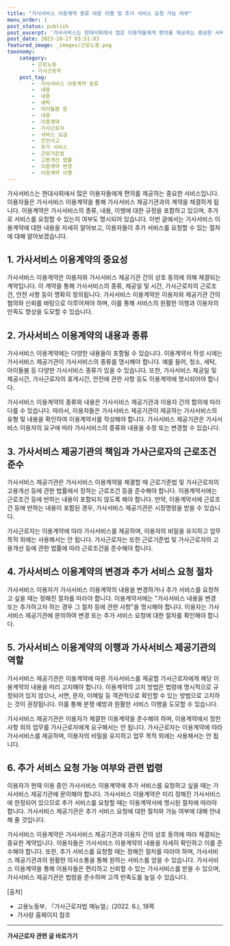 ```yaml
---
title: "가사서비스 이용계약 종류 내용 이행 및 추가 서비스 요청 가능 여부"
menu_order: 1
post_status: publish
post_excerpt: '가사서비스는 현대사회에서 많은 이용자들에게 편의를 제공하는 중요한 서비스입니다. 이용자들은 가사서비스 이용계약을 통해 가사서비스 제공기관과의 계약을 체결하게 됩니다. 이용계약은 가사서비스의 종류, 내용, 이행에 대한 규정을 포함하고 있으며, 추가로 서비스를 요청할 수 있는지 여부도 명시되어 있습니다. 이번 글에서는 가사서비스 이용계약에 대한 내용을 자세히 알아보고, 이용자들이 추가 서비스를 요청할 수 있는 절차에 대해 알아보겠습니다.'
post_date: 2023-10-27 03:51:03
featured_image: _images/근로노동.png
taxonomy:
    category:
        - 근로노동
        - 가사근로자
    post_tag:
        -  가사서비스 이용계약 종류
        -  내용
        -  내용
        -  세탁
        -  아이돌봄 등
        -  내용
        -  이용계약
        -  가사근로자
        -  서비스 요금
        -  안전사고
        -  추가 서비스
        -  근로기준법
        -  고용개선 법률
        -  이용계약 변경
        -  이용계약 이행
---
```



가사서비스는 현대사회에서 많은 이용자들에게 편의를 제공하는 중요한 서비스입니다. 이용자들은 가사서비스 이용계약을 통해 가사서비스 제공기관과의 계약을 체결하게 됩니다. 이용계약은 가사서비스의 종류, 내용, 이행에 대한 규정을 포함하고 있으며, 추가로 서비스를 요청할 수 있는지 여부도 명시되어 있습니다. 이번 글에서는 가사서비스 이용계약에 대한 내용을 자세히 알아보고, 이용자들이 추가 서비스를 요청할 수 있는 절차에 대해 알아보겠습니다.

## 1. 가사서비스 이용계약의 중요성

가사서비스 이용계약은 이용자와 가사서비스 제공기관 간의 상호 동의에 의해 체결되는 계약입니다. 이 계약을 통해 가사서비스의 종류, 제공일 및 시간, 가사근로자의 근로조건, 안전 사항 등이 명확히 정의됩니다. 가사서비스 이용계약은 이용자와 제공기관 간의 협의와 신뢰를 바탕으로 이루어져야 하며, 이를 통해 서비스의 원활한 이행과 이용자의 만족도 향상을 도모할 수 있습니다.

## 2. 가사서비스 이용계약의 내용과 종류

가사서비스 이용계약에는 다양한 내용들이 포함될 수 있습니다. 이용계약서 작성 시에는 가사서비스 제공기관이 가사서비스의 종류를 명시해야 합니다. 예를 들어, 청소, 세탁, 아이돌봄 등 다양한 가사서비스 종류가 있을 수 있습니다. 또한, 가사서비스 제공일 및 제공시간, 가사근로자의 휴게시간, 안전에 관한 사항 등도 이용계약에 명시되어야 합니다.

가사서비스 이용계약의 종류와 내용은 가사서비스 제공기관과 이용자 간의 합의에 따라 다를 수 있습니다. 따라서, 이용자들은 가사서비스 제공기관이 제공하는 가사서비스의 유형 및 내용을 확인하여 이용계약서를 작성해야 합니다. 가사서비스 제공기관은 가사서비스 이용자의 요구에 따라 가사서비스의 종류와 내용을 수정 또는 변경할 수 있습니다.

## 3. 가사서비스 제공기관의 책임과 가사근로자의 근로조건 준수

가사서비스 제공기관은 가사서비스 이용계약을 체결할 때 근로기준법 및 가사근로자의 고용개선 등에 관한 법률에서 정하는 근로조건 등을 준수해야 합니다. 이용계약서에는 근로조건 등에 반하는 내용이 포함되지 않도록 해야 합니다. 만약, 이용계약서에 근로조건 등에 반하는 내용이 포함된 경우, 가사서비스 제공기관은 시정명령을 받을 수 있습니다.

가사근로자는 이용계약에 따라 가사서비스를 제공하며, 이용자의 비밀을 유지하고 업무 목적 외에는 사용해서는 안 됩니다. 가사근로자는 또한 근로기준법 및 가사근로자의 고용개선 등에 관한 법률에 따라 근로조건을 준수해야 합니다.

## 4. 가사서비스 이용계약의 변경과 추가 서비스 요청 절차

가사서비스 이용자가 가사서비스 이용계약의 내용을 변경하거나 추가 서비스를 요청하고 싶을 때는 정해진 절차를 따라야 합니다. 이용계약서에는 "가사서비스 내용을 변경 또는 추가하고자 하는 경우 그 절차 등에 관한 사항"을 명시해야 합니다. 이용자는 가사서비스 제공기관에 문의하여 변경 또는 추가 서비스 요청에 대한 절차를 확인해야 합니다.

## 5. 가사서비스 이용계약의 이행과 가사서비스 제공기관의 역할

가사서비스 제공기관은 이용계약에 따른 가사서비스를 제공할 가사근로자에게 해당 이용계약의 내용을 미리 고지해야 합니다. 이용계약의 고지 방법은 법령에 명시적으로 규정되어 있지 않으나, 서면, 문자, 이메일 등 객관적으로 확인할 수 있는 방법으로 고지하는 것이 권장됩니다. 이를 통해 분쟁 예방과 원활한 서비스 이행을 도모할 수 있습니다.

가사서비스 제공기관은 이용자가 체결한 이용계약을 준수해야 하며, 이용계약에서 정한 사항 외의 업무를 가사근로자에게 요구해서는 안 됩니다. 가사근로자는 이용계약에 따라 가사서비스를 제공하며, 이용자의 비밀을 유지하고 업무 목적 외에는 사용해서는 안 됩니다.

## 6. 추가 서비스 요청 가능 여부와 관련 법령

이용자가 현재 이용 중인 가사서비스 이용계약에 추가 서비스를 요청하고 싶을 때는 가사서비스 제공기관에 문의해야 합니다. 가사서비스 이용계약은 미리 정해진 가사서비스에 한정되어 있으므로 추가 서비스를 요청할 때는 이용계약서에 명시된 절차에 따라야 합니다. 가사서비스 제공기관은 추가 서비스 요청에 대한 절차와 가능 여부에 대해 안내해 줄 것입니다.

가사서비스 이용계약은 가사서비스 제공기관과 이용자 간의 상호 동의에 따라 체결되는 중요한 계약입니다. 이용자들은 가사서비스 이용계약의 내용을 자세히 확인하고 이를 준수해야 합니다. 또한, 추가 서비스를 요청할 때는 정해진 절차를 따라야 하며, 가사서비스 제공기관과의 원활한 의사소통을 통해 원하는 서비스를 얻을 수 있습니다. 가사서비스 이용계약을 통해 이용자들은 편리하고 신뢰할 수 있는 가사서비스를 받을 수 있으며, 가사서비스 제공기관은 법령을 준수하며 고객 만족도를 높일 수 있습니다.

[출처]
- 고용노동부, 『가사근로자법 매뉴얼』(2022. 6.), 18쪽
- 가사랑 홈페이지 참조
<!-- wp:separator -->
<hr class="wp-block-separator has-alpha-channel-opacity"/>
<!-- /wp:separator -->

<!-- wp:group {"backgroundColor":"base","layout":{"type":"constrained"}} -->
<div class="wp-block-group has-base-background-color has-background"><!-- wp:paragraph {"align":"center","fontSize":"medium"} -->
<p class="has-text-align-center has-large-font-size"><strong>가사근로자 관련 글 바로가기</strong></p>
<!-- /wp:paragraph -->


<!-- wp:latest-posts {"categories":[{"id":9531,"count":19,"description":"","link":"https://uknowlaw.com/category/%ea%b0%80%ec%82%ac%ea%b7%bc%eb%a1%9c%ec%9e%90/","name":"가사근로자","slug":"가사근로자","taxonomy":"category","parent":0,"meta":[],"_links":{"self":[{"href":"https://uknowlaw.com/wp-json/wp/v2/categories/9531"}],"collection":[{"href":"https://uknowlaw.com/wp-json/wp/v2/categories"}],"about":[{"href":"https://uknowlaw.com/wp-json/wp/v2/taxonomies/category"}],"wp:post_type":[{"href":"https://uknowlaw.com/wp-json/wp/v2/posts?categories=9531"}],"curies":[{"name":"wp","href":"https://api.w.org/{rel}","templated":true}]}}],"postsToShow":100,"excerptLength":28,"postLayout":"grid","columns":2,"featuredImageAlign":"left","featuredImageSizeSlug":"large","fontSize":18px} /--></div>
<!-- /wp:group -->